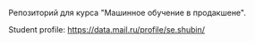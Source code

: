 Репозиторий для курса "Машинное обучение в продакшене".

Student profile: https://data.mail.ru/profile/se.shubin/

